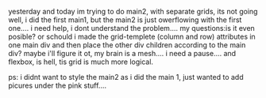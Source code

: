 

yesterday and today im trying to do main2, with separate grids, its not going well, i did the first main1, but the main2 is just owerflowing with the first one.... i need help, i dont understand the problem.... 
my questions:is it even posible? or schould i made the grid-templete (column and row) attributes in one main div and then place the other div children according to the main div?
maybe i'll figure it ot, my brain is a mesh.... i need a pause.... and flexbox, is hell, tis grid is much more logical. 

ps: i didnt want to style the main2 as i did the main 1, just wanted to add picures under the pink stuff....